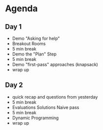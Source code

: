 # Agenda

## Day 1
- Demo "Asking for help"
- Breakout Rooms
- 5 min break
- Demo the "Plan" Step
- 5 min break
- Demo "first-pass" approaches (knapsack)
- wrap up

## Day 2
- quick recap and questions from yesterday
- 5 min break
- Evaluations Solutions Naive pass
- 5 min break
- Dynamic Programming
- wrap up
